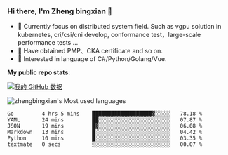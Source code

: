 ### Hi there, I'm Zheng bingxian  👋

* 📖  Currently focus on distributed system field. Such as vgpu solution in kubernetes, cri/csi/cni develop, conformance test，large-scale performance tests ...
* 🌱  Have obtained PMP、CKA certificate and so on.
* 👯  Interested in language of C#/Python/Golang/Vue.

**My public repo stats**:

[![我的 GitHub 数据](https://github-readme-stats.vercel.app/api?username=zhengbingxian&theme=merko)]()

![zhengbingxian's Most used languages](https://github-readme-stats.vercel.app/api/top-langs/?username=zhengbingxian&layout=compact&hide_border=true&langs_count=10)

<!--START_SECTION:waka-->

```text
Go         4 hrs 5 mins    ███████████████████▓░░░░░   78.18 %
YAML       24 mins         ██░░░░░░░░░░░░░░░░░░░░░░░   07.87 %
JSON       19 mins         █▓░░░░░░░░░░░░░░░░░░░░░░░   06.08 %
Markdown   13 mins         █░░░░░░░░░░░░░░░░░░░░░░░░   04.42 %
Python     10 mins         █░░░░░░░░░░░░░░░░░░░░░░░░   03.35 %
textmate   0 secs          ░░░░░░░░░░░░░░░░░░░░░░░░░   00.07 %
```

<!--END_SECTION:waka-->

